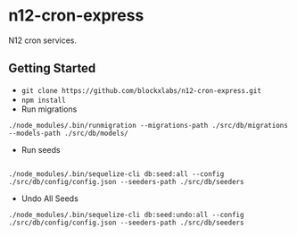 # n12-cron-express
N12 cron services. 


## Getting Started

- `git clone https://github.com/blockxlabs/n12-cron-express.git`
- `npm install`
- Run migrations
```
./node_modules/.bin/runmigration --migrations-path ./src/db/migrations --models-path ./src/db/models/
```
- Run seeds
```

./node_modules/.bin/sequelize-cli db:seed:all --config ./src/db/config/config.json --seeders-path ./src/db/seeders
```

- Undo All Seeds
```
./node_modules/.bin/sequelize-cli db:seed:undo:all --config ./src/db/config/config.json --seeders-path ./src/db/seeders
```

